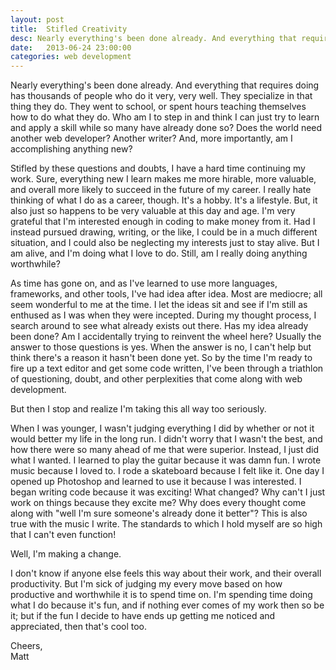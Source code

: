 ```yaml
---
layout: post
title:  Stifled Creativity
desc: Nearly everything's been done already. And everything that requires doing has thousands of people who do it very, very well. They specialize in that thing they do. They went to school, or spent hours teaching themselves how to do what they do. Who am I to step in and think I can just try to learn and apply a skill while so many have already done so?
date:   2013-06-24 23:00:00
categories: web development
---
```


<p>Nearly everything's been done already. And everything that requires doing has thousands of people who do it very, very well. They specialize in that thing they do. They went to school, or spent hours teaching themselves how to do what they do. Who am I to step in and think I can just try to learn and apply a skill while so many have already done so? Does the world need another web developer? Another writer? And, more importantly, am I accomplishing anything new?</p>

<p>
Stifled by these questions and doubts, I have a hard time continuing my work. Sure, everything new I learn makes me more hirable, more valuable, and overall more likely to succeed in the future of my career. I really hate thinking of what I do as a career, though. It's a hobby. It's a lifestyle. But, it also just so happens to be very valuable at this day and age. I'm very grateful that I'm interested enough in coding to make money from it. Had I instead pursued drawing, writing, or the like, I could be in a much different situation, and I could also be neglecting my interests just to stay alive. But I am alive, and I'm doing what I love to do. Still, am I really doing anything worthwhile?
</p>

<p>
As time has gone on, and as I've learned to use more languages, frameworks, and other tools, I've had idea after idea. Most are mediocre; all seem wonderful to me at the time. I let the ideas sit and see if I'm still as enthused as I was when they were incepted. During my thought process, I search around to see what already exists out there. Has my idea already been done? Am I accidentally trying to reinvent the wheel here? Usually the answer to those questions is yes. When the answer is no, I can't help but think there's a reason it hasn't been done yet. So by the time I'm ready to fire up a text editor and get some code written, I've been through a triathlon of questioning, doubt, and other perplexities that come along with web development.
</p>
<p>
But then I stop and realize I'm taking this all way too seriously.
</p>
<p>
When I was younger, I wasn't judging everything I did by whether or not it would better my life in the long run. I didn't worry that I wasn't the best, and how there were so many ahead of me that were superior. Instead, I just did what I wanted. I learned to play the guitar because it was damn fun. I wrote music because I loved to. I rode a skateboard because I felt like it. One day I opened up Photoshop and learned to use it because I was interested. I began writing code because it was exciting! What changed? Why can't I just work on things because they excite me? Why does every thought come along with "well I'm sure someone's already done it better"? This is also true with the music I write. The standards to which I hold myself are so high that I can't even function!
</p>
<p>
Well, I'm making a change.
</p>
<p>
I don't know if anyone else feels this way about their work, and their overall productivity. But I'm sick of judging my every move based on how productive and worthwhile it is to spend time on. I'm spending time doing what I do because it's fun, and if nothing ever comes of my work then so be it; but if the fun I decide to have ends up getting me noticed and appreciated, then that's cool too.
</p>

<p>Cheers,<br />Matt</p>
